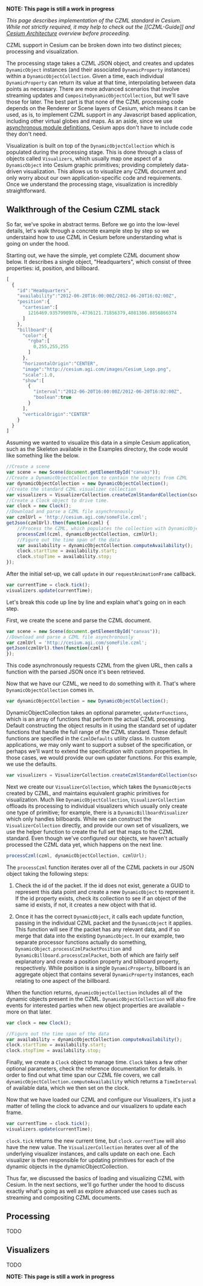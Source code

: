 **NOTE: This page is still a work in progress**

_This page describes implementation of the CZML standard in Cesium.  While not strictly required, it may help to check out the [[CZML-Guide]] and [Cesium Architecture](https://github.com/AnalyticalGraphicsInc/cesium/wiki/Architecture) overview before proceeding._

CZML support in Cesium can be broken down into two distinct pieces; processing and visualization.

The processing stage takes a CZML JSON object, and creates and updates `DynamicObject` instances (and their associated `DynamicProperty` instances) within a `DynamicObjectCollection`.  Given a time, each individual `DynamicProperty` can return its value at that time, interpolating between data points as necessary.  There are more advanced scenarios that involve streaming updates and `CompositeDynamicObjectCollection`, but we'll save those for later.  The best part is that none of the CZML processing code depends on the Renderer or Scene layers of Cesium, which means it can be used, as is, to implement CZML support in any Javascript based application, including other virtual globes and maps.  As an aside, since we use [asynchronous module definitions](http://requirejs.org/), Cesium apps don't have to include code they don't need.

Visualization is built on top of the `DynamicObjectCollection` which is populated during the processing stage.  This is done through a class of objects called `Visualizers`, which usually map one aspect of a `DynamicObject` into Cesium graphic primitives; providing completely data-driven visualization.  This allows us to visualize any CZML document and only worry about our own application-specific code and requirements.  Once we understand the processing stage, visualization is incredibly straightforward.

## Walkthrough of the Cesium CZML stack

So far, we've spoke in abstract terms.  Before we go into the low-level details, let's walk through a concrete example step by step so we understaind how to use CZML in Cesium before understanding what is going on under the hood.

Starting out, we have the simple, yet complete CZML document show below.  It describes a single object, "Headquarters", which consist of three properties: id, position, and billboard.

```javascript
[
  {
    "id":"Headquarters",
	"availability":"2012-06-20T16:00:00Z/2012-06-20T16:02:00Z",
    "position":{
      "cartesian":[
        1216469.9357990976,-4736121.71856379,4081386.8856866374
      ]
    },
    "billboard":{
      "color":{
        "rgba":[
          0,255,255,255
        ]
      },
      "horizontalOrigin":"CENTER",
      "image":"http://cesium.agi.com/images/Cesium_Logo.png",
      "scale":1.0,
      "show":[
        {
          "interval":"2012-06-20T16:00:00Z/2012-06-20T16:02:00Z",
          "boolean":true
        }
      ],
      "verticalOrigin":"CENTER"
    }
  }
]
```

Assuming we wanted to visualize this data in a simple Cesium application, such as the Skeleton available in the Examples directory, the code would like something like the below.

```javascript
//Create a scene
var scene = new Scene(document.getElementById("canvas"));
//Create a DynamicObjectCollection to contain the objects from CZML
var dynamicObjectCollection = new DynamicObjectCollection();
//Create the standard CZML visualizer collection
var visualizers = VisualizerCollection.createCzmlStandardCollection(scene, dynamicObjectCollection);
//Create a Clock object to drive time.
var clock = new Clock();
//Download and parse a CZML file asynchronously
var czmlUrl = 'http://cesium.agi.com/someFile.czml';
getJson(czmlUrl).then(function(czml) {
    //Process the CZML, which populates the collection with DynamicObjects
    processCzml(czml, dynamicObjectCollection, czmlUrl);
    //Figure out the time span of the data
    var availability = dynamicObjectCollection.computeAvailability();
    clock.startTime = availability.start;
    clock.stopTime = availability.stop;
});
```

After the initial set-up, we call `update` in our `requestAnimationFrame` callback.

```javascript
var currentTime = clock.tick();
visualizers.update(currentTime);
```

Let's break this code up line by line and explain what's going on in each step.

First, we create the scene and parse the CZML document.

```javascript
var scene = new Scene(document.getElementById("canvas"));
//Download and parse a CZML file asynchronously
var czmlUrl = 'http://cesium.agi.com/someFile.czml';
getJson(czmlUrl).then(function(czml) {
});
```
This code asynchronously requests CZML from the given URL, then calls a function with the parsed JSON once it's been retrieved.

Now that we have our CZML, we need to do something with it.  That's where `DynamicObjectCollection` comes in.

```javascript
var dynamicObjectCollection = new DynamicObjectCollection();
```
DynamicObjectCollection takes an optional parameter, `updaterFunctions`, which is an array of functions that perform the actual CZML processing.  Default constructing the object results in it using the standard set of updater functions that handle the full range of the CZML standard.  These default functions are specified in the `CzmlDefaults` utility class.  In custom applications, we may only want to support a subset of the specification, or perhaps we'll want to extend the specification with custom properties.  In those cases, we would provide our own updater functions.  For this example, we use the defaults.

```javascript
var visualizers = VisualizerCollection.createCzmlStandardCollection(scene, dynamicObjectCollection);
```
Next we create our `VisualizerCollection`, which takes the `DynamicObject`s created by CZML, and maintains equivalent graphic primitives for visualization.  Much like `DynamicObjectCollection`, `VisualizerCollection` offloads its processing to individual visualizers which usually only create one type of primitive; for example, there is a `DynamicBillboardVisualizer` which only handles billboards.  While we can construct the `VisualizerCollection` directly, and provide our own set of visualizers, we use the helper function to create the full set that maps to the CZML standard.  Even though we've configured our objects, we haven't actually processed the CZML data yet, which happens on the next line.

```javascript
processCzml(czml, dynamicObjectCollection, czmlUrl);
```

The `processCzml` function iterates over all of the CZML packets in our JSON object taking the following steps:

1. Check the id of the packet.  If the id does not exist, generate a GUID to represent this data point and create a new `DynamicObject` to represent it.  If the id property exists, check its collection to see if an object of the same id exists, if not, it creates a new object with that id.

2. Once it has the correct `DynamicObject`, it calls each update function, passing in the individual CZML packet and the `DynamicObject` it applies.  This function will see if the packet has any relevant data, and if so merge that data into the existing `DynamicObject`.  In our example, two separate processor functions actually do something, `DynamicObject.processCzmlPacketPosition` and `DynamicBillboard.processCzmlPacket`, both of which are fairly self explanatory and create a position property and billboard property, respectively.  While position is a single `DynamicProperty`, billboard is an aggregate object that contains several `DynamicProperty` instances, each relating to one aspect of the billboard.

When the function returns, `dynamicObjectCollection` includes all of the dynamic objects present in the CZML.  `DynamicObjectCollection` will also fire events for interested parties when new object properties are available - more on that later.

```javascript
var clock = new Clock();

//Figure out the time span of the data
var availability = dynamicObjectCollection.computeAvailability();
clock.startTime = availability.start;
clock.stopTime = availability.stop;
```

Finally, we create a `Clock` object to manage time.  `Clock` takes a few other optional parameters, check the reference documentation for details.  In order to find out what time span our CZML file covers, we call `dynamicObjectCollection.computeAvailability` which returns a `TimeInterval` of available data, which we then set on the clock.

Now that we have loaded our CZML and configure our Visualizers, it's just a matter of telling the clock to advance and our visualizers to update each frame.

```javascript
var currentTime = clock.tick();
visualizers.update(currentTime);
```
`clock.tick` returns the new current time, but `clock.currentTime` will also have the new value.  The `VisualizerCollection` iterates over all of the underlying visualizer instances, and calls update on each one.  Each visualizer is then responsible for updating primitives for each of the dynamic objects in the dynamicObjectCollection.

Thus far, we discussed the basics of loading and visualizing CZML with Cesium.  In the next sections, we'll go further under the hood to discuss exactly what's going as well as explore advanced use cases such as streaming and compositing CZML documents.

## Processing

TODO

## Visualizers

TODO

**NOTE: This page is still a work in progress**